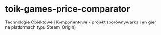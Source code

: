 # toik-games-price-comparator
Technologie Obiektowe i Komponentowe - projekt (porównywarka cen gier na platformach typu Steam, Origin)
